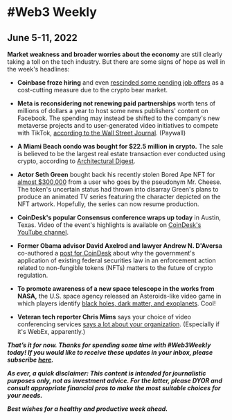 # #Web3 Weekly
## June 5-11, 2022

**Market weakness and broader worries about the economy** are still clearly taking a toll on the tech industry. But there are some signs of hope as well in the week's headlines:

- **Coinbase froze hiring** and even [rescinded some pending job offers](https://techcrunch.com/2022/06/02/coinbase-hiring-freeze-rescinds-accepted-offers/) as a cost-cutting measure due to the crypto bear market.

- **Meta is reconsidering not renewing paid partnerships** worth tens of millions of dollars a year to host some news publishers' content on Facebook. The spending may instead be shifted to the company's new metaverse projects and to user-generated video initiatives to compete with TikTok, [according to the Wall Street Journal](https://www.wsj.com/articles/facebook-rethinks-news-deals-and-publishers-stand-to-lose-millions-in-payments-11654812251?mod=e2tw). (Paywall)

- **A Miami Beach condo was bought for $22.5 million in crypto.** The sale is believed to be the largest real estate transaction ever conducted using crypto, according to [Architectural Digest](https://www.architecturaldigest.com/story/miami-beach-home-most-expensive-bought-cryptocurrency).

- **Actor Seth Green** bought back his recently stolen Bored Ape NFT for [almost $300,000](https://www.cnet.com/personal-finance/crypto/seth-greens-stolen-nft-ape-is-home-safe-and-digitally-sound/) from a user who goes by the pseudonym Mr. Cheese. The token's uncertain status had thrown into disarray Green's plans to produce an animated TV series featuring the character depicted on the NFT artwork. Hopefully, the series can now resume production.

- **CoinDesk's popular Consensus conference wraps up today** in Austin, Texas. Video of the event's highlights is available on [CoinDesk's YouTube channel](https://www.youtube.com/c/Coindesk).

- **Former Obama advisor David Axelrod and lawyer Andrew N. D'Aversa** co-authored a [post for CoinDesk](https://www.coindesk.com/layer2/2022/06/10/how-the-feds-are-prosecuting-nft-insider-trading-scheme-as-wire-fraud-and-why-that-matters/) about why the government's application of existing federal securities law in an enforcement action related to non-fungible tokens (NFTs) matters to the future of crypto regulation.

- **To promote awareness of a new space telescope in the works from NASA,** the U.S. space agency released an Asteroids-like video game in which players identify [black holes, dark matter, and exoplanets](https://gizmodo.com/roman-space-telescope-nasa-video-games-1849029826). Cool!

- **Veteran tech reporter Chris Mims** says your choice of video conferencing services [says a lot about your organization](https://twitter.com/peteramckay/status/1534985234432786432). (Especially if it's WebEx, apparently.)


_**That’s it for now. Thanks for spending some time with #Web3Weekly today! If you would like to receive these updates in your inbox, please subscribe [here](https://w3w.news).**_

_**As ever, a quick disclaimer: This content is intended for journalistic purposes only, not as investment advice. For the latter, please DYOR and consult appropriate financial pros to make the most suitable choices for your needs.**_

_**Best wishes for a healthy and productive week ahead.**_  
